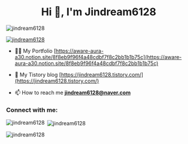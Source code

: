 <h1 align="center">Hi 👋, I'm Jindream6128</h1>
<p align="left"> <img src="https://komarev.com/ghpvc/?username=jindream6128&label=Profile%20views&color=0e75b6&style=flat" alt="jindream6128" /> </p>

<p align="left"> <a href="https://github.com/ryo-ma/github-profile-trophy"><img src="https://github-profile-trophy.vercel.app/?username=jindream6128" alt="jindream6128" /></a> </p>

- 👨‍💻 My Portfolio [https://aware-aura-a30.notion.site/8f8eb9f96f4a48cdbf7f8c2bb1b1b75c](https://aware-aura-a30.notion.site/8f8eb9f96f4a48cdbf7f8c2bb1b1b75c)

- 📝 My Tistory blog [https://jindream6128.tistory.com/](https://jindream6128.tistory.com/)

- 📫 How to reach me **jindream6128@naver.com**

<h3 align="left">Connect with me:</h3>
<p align="left">
</p>


<p><img align="left" src="https://github-readme-stats.vercel.app/api/top-langs?username=jindream6128&show_icons=true&locale=en&layout=compact" alt="jindream6128" /></p>

<p>&nbsp;<img align="center" src="https://github-readme-stats.vercel.app/api?username=jindream6128&show_icons=true&locale=en" alt="jindream6128" /></p>

<p><img align="center" src="https://github-readme-streak-stats.herokuapp.com/?user=jindream6128&" alt="jindream6128" /></p>
